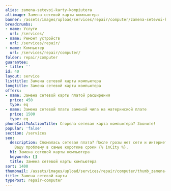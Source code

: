 ```yaml
---
alias: zamena-setevoi-karty-kompiutera
altimage: Замена сетевой карты компьютера
banner: /assets/images/upload/services/repair/computer/zamena-setevoi-karty-kompiutera.jpg
breadcrumbs:
- name: Услуги
  url: /services/
- name: Ремонт устройств
  url: /services/repair/
- name: Компьютер
  url: /services/repair/computer/
folder: repair/computer
guarantee:
- title: ''
id: 40
layout: service
listtitle: Замена сетевой карты компьютера
longtitle: Замена сетевой карты компьютера
offers:
- name: Замена сетевой карты платой расширения
  price: 450
  type: eq
- name: Замена сетевой платы заменой чипа на материнской плате
  price: 1500
  type: eq
phoneCallToActionTitle: Сгорела сетевая карта компьютера? Звоните!
popular: 'false'
section: /services
seo:
  description: Сломалась сетевая плата? После грозы нет сети и интернета? Мы решим
    Вашу проблему в самые короткие сроки {% inCity %}.
  h1: Замена сетевой карты компьютера
  keywords: []
  title: Замена сетевой карты компьютера
sort: 1400
thumbnail: /assets/images/upload/services/repair/computer/thumb_zamena-setevoi-karty-kompiutera.jpg
title: Замена сетевой карты
typePost: repair-computer
---
```

